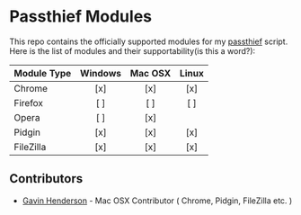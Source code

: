# Passthief Modules
This repo contains the officially supported modules for my [passthief](https://github.com/sadboyzvone/passthief) script.<br />
Here is the list of modules and their supportability(is this a word?):

| Module Type | Windows | Mac OSX | Linux |
| ----------- |:-------:|:-------:|:-----:|
| Chrome      | [x]     | [x]     | [x]   |
| Firefox     | [ ]     | [ ]     | [ ]   |
| Opera       | [ ]     | [x]     |       |
| Pidgin      | [x]     | [x]     | [x]   |
| FileZilla   | [x]     | [x]     | [x]   |
## Contributors
* [Gavin Henderson](https://github.com/gavinhenderson) - Mac OSX Contributor ( Chrome, Pidgin, FileZilla etc. )
